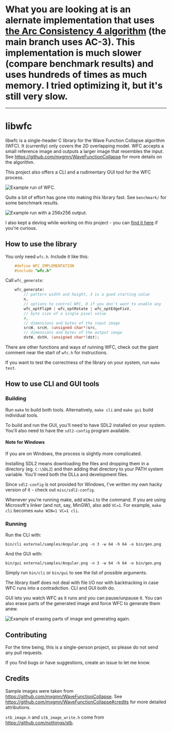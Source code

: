 # What you are looking at is an alernate implementation that uses [the Arc Consistency 4 algorithm](https://www.boristhebrave.com/2021/08/30/arc-consistency-explained) (the main branch uses AC-3). This implementation is much slower (compare benchmark results) and uses hundreds of times as much memory. I tried optimizing it, but it's still very slow.

---

# libwfc

libwfc is a single-header C library for the Wave Function Collapse algorithm (WFC). It (currently) only covers the 2D overlapping model. WFC accepts a small reference image and outputs a larger image that resembles the input. See https://github.com/mxgmn/WaveFunctionCollapse for more details on the algorithm.

This project also offers a CLI and a rudimentary GUI tool for the WFC process.

![Example run of WFC.](misc/flowers.gif)

Quite a bit of effort has gone into making this library fast. See `benchmark/` for some benchmark results.

![Example run with a 256x256 output.](misc/rooms.gif)

I also kept a devlog while working on this project - you can [find it here](https://www.vplesko.com/posts/wfc/devlog_0.html) if you're curious.

## How to use the library

You only need `wfc.h`. Include it like this:

```c
    #define WFC_IMPLEMENTATION
    #include "wfc.h"
```

Call `wfc_generate`:

```c
    wfc_generate(
        // pattern width and height, 3 is a good starting value
        n,
        // options to control WFC, 0 if you don't want to enable any
        wfc_optFlipH | wfc_optRotate | wfc_optEdgeFixV,
        // byte size of a single pixel value
        4,
        // dimensions and bytes of the input image
        srcW, srcH, (unsigned char*)src,
        // dimensions and bytes of the output image
        dstW, dstH, (unsigned char*)dst);
```

There are other functions and ways of running WFC, check out the giant comment near the start of `wfc.h` for instructions.

If you want to test the correctness of the library on your system, run `make test`.

## How to use CLI and GUI tools

### Building

Run `make` to build both tools. Alternatively, `make cli` and `make gui` build individual tools.

To build and run the GUI, you'll need to have SDL2 installed on your system. You'll also need to have the `sdl2-config` program available.

#### Note for Windows

If you are on Windows, the process is slightly more complicated.

Installing SDL2 means downloading the files and dropping them in a directory (eg. `C:\SDL2`) and then adding that directory to your PATH system variable. You'll need both the DLLs and development files.

Since `sdl2-config` is not provided for Windows, I've written my own hacky version of it - check out `misc/sdl2-config`.

Whenever you're running make, add `WIN=1` to the command. If you are using Microsoft's linker (and not, say, MinGW), also add `VC=1`. For example, `make cli` becomes `make WIN=1 VC=1 cli`.

### Running

Run the CLI with:

```
bin/cli external/samples/Angular.png -n 3 -w 64 -h 64 -o bin/gen.png
```

And the GUI with:

```
bin/gui external/samples/Angular.png -n 3 -w 64 -h 64 -o bin/gen.png
```

Simply run `bin/cli` or `bin/gui` to see the list of possible arguments.

The library itself does not deal with file I/O nor with backtracking in case WFC runs into a contradiction. CLI and GUI both do.

GUI lets you watch WFC as it runs and you can pause/unpause it. You can also erase parts of the generated image and force WFC to generate them anew.

![Example of erasing parts of image and generating again.](misc/erase.gif)

## Contributing

For the time being, this is a single-person project, so please do not send any pull requests.

If you find bugs or have suggestions, create an issue to let me know.

## Credits

Sample images were taken from https://github.com/mxgmn/WaveFunctionCollapse. See https://github.com/mxgmn/WaveFunctionCollapse#credits for more detailed attributions.

`stb_image.h` and `stb_image_write.h` come from https://github.com/nothings/stb.
